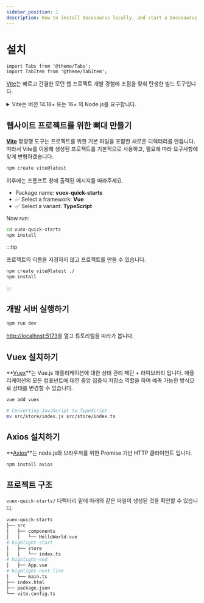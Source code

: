 ```yaml
---
sidebar_position: 1
description: How to install Docusaurus locally, and start a Docusaurus site in no time.
---
```


# 설치

```mdx-code-block
import Tabs from '@theme/Tabs';
import TabItem from '@theme/TabItem';
```

[Vite](https://vitejs-kr.github.io/guide/)는 빠르고 간결한 모던 웹 프로젝트 개발 경험에 초점을 맞춰 탄생한 빌드 도구입니다.  

<details>
  <summary>Vite는 버전 14.18+ 또는 16+ 의 Node.js를 요구합니다.</summary>

  다만 일부 템플릿의 경우 더 높은 버전의 Node.js를 요구할 수 있습니다.  
  [Node.js Upgrade 방법 - 나를 위한 것만은 아닌 기록](https://jsikim1.tistory.com/158)

  ```bash
  npm install -g n
  n latest
  ```
</details>

## 웹사이트 프로젝트를 위한 뼈대 만들기
**[Vite](https://vitejs-kr.github.io/guide/#scaffolding-your-first-vite-project)** 명령행 도구는 프로젝트를 위한 기본 파일을 포함한 새로운 디렉터리를 만듭니다.  
따라서 Vite를 이용해 생성된 프로젝트를 기본적으로 사용하고, 필요에 따라 요구사항에 맞게 변형하겠습니다.

```bash
npm create vite@latest
```
이후에는 프롬프트 창에 출력된 메시지를 따라주세요.
- Package name: __vuex-quick-starts__
- :white_check_mark: Select a framework: __Vue__
- :white_check_mark: Select a variant: __TypeScript__

Now run:
```bash
cd vuex-quick-starts
npm install
```

:::tip

프로젝트의 이름을 지정하지 않고 프로젝트를 만들 수 있습니다.

```bash
npm create vite@latest ./
npm install
```

:::

## 개발 서버 실행하기
```bash
npm run dev
```
[http://localhost:5173](http://localhost:5173)을 열고 튜토리얼을 따라가 봅니다.

## Vuex 설치하기
**[Vuex](https://vuex.vuejs.org/#what-is-vuex)**는 Vue.js 애플리케이션에 대한 상태 관리 패턴 + 라이브러리 입니다. 애플리케이션의 모든 컴포넌트에 대한 중앙 집중식 저장소 역할을 하며 예측 가능한 방식으로 상태를 변경할 수 있습니다.

```bash
vue add vuex

# Converting JavaScript to TypeScript
mv src/store/index.js src/store/index.ts 
```

## Axios 설치하기
**[Axios](https://axios-http.com/kr/docs/intro)**는 node.js와 브라우저를 위한 Promise 기반 HTTP 클라이언트 입니다.  
```bash
npm install axios
```

## 프로젝트 구조
`vuex-quick-starts/` 디렉터리 밑에 아래와 같은 파일이 생성된 것을 확인할 수 있습니다.
```bash
vuex-quick-starts
├── src
│   ├── components
│   │   └── HelloWorld.vue
# highlight-start
│   ├── store
│   │   └── index.ts
# highlight-end
│   ├── App.vue
# highlight-next-line
│   └── main.ts
├── index.html
├── package.json
└── vite.config.ts
```